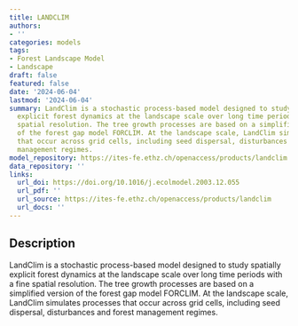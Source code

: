 ```yaml
---
title: LANDCLIM
authors:
- ''
categories: models
tags:
- Forest Landscape Model
- Landscape
draft: false
featured: false
date: '2024-06-04'
lastmod: '2024-06-04'
summary: LandClim is a stochastic process-based model designed to study spatially
  explicit forest dynamics at the landscape scale over long time periods with a fine
  spatial resolution. The tree growth processes are based on a simplified version
  of the forest gap model FORCLIM. At the landscape scale, LandClim simulates processes
  that occur across grid cells, including seed dispersal, disturbances and forest
  management regimes.
model_repository: https://ites-fe.ethz.ch/openaccess/products/landclim
data_repository: ''
links:
  url_doi: https://doi.org/10.1016/j.ecolmodel.2003.12.055
  url_pdf: ''
  url_source: https://ites-fe.ethz.ch/openaccess/products/landclim
  url_docs: ''
---
```


## Description

LandClim is a stochastic process-based model designed to study spatially explicit forest dynamics at the landscape scale over long time periods with a fine spatial resolution. The tree growth processes are based on a simplified version of the forest gap model FORCLIM. At the landscape scale, LandClim simulates processes that occur across grid cells, including seed dispersal, disturbances and forest management regimes.

